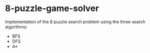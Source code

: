 # 8-puzzle-game-solver
Implementation of the 8 puzzle search problem using the three search algorithms:
* BFS
* DFS
* A*
